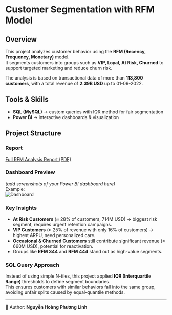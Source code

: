# Customer Segmentation with RFM Model

## Overview
This project analyzes customer behavior using the **RFM (Recency, Frequency, Monetary)** model.  
It segments customers into groups such as **VIP, Loyal, At Risk, Churned** to support targeted marketing and reduce churn risk.  

The analysis is based on transactional data of more than **113,800 customers**, with a total revenue of **2.39B USD** up to 01-09-2022.  

## Tools & Skills
- **SQL (MySQL)** → custom queries with IQR method for fair segmentation  
- **Power BI** → interactive dashboards & visualization   

## Project Structure

### Report
[Full RFM Analysis Report (PDF)](Report/Bao-cao-phan-tich-khach-hang-RFM.pdf)

### Dashboard Preview
*(add screenshots of your Power BI dashboard here)*  
Example:  
![Dashboard](images/dashboard.png)

### Key Insights
- **At Risk Customers** (≈ 28% of customers, 714M USD) → biggest risk segment, requires urgent retention campaigns.  
- **VIP Customers** (≈ 25% of revenue with only 16% of customers) → highest ARPU, need personalized care.  
- **Occasional & Churned Customers** still contribute significant revenue (≈ 660M USD), potential for reactivation.  
- Groups like **RFM 344** and **RFM 444** stand out as high-value segments.  

### SQL Query Approach
Instead of using simple N-tiles, this project applied **IQR (Interquartile Range)** thresholds to define segment boundaries.  
This ensures customers with similar behaviors fall into the same group, avoiding unfair splits caused by equal-quantile methods.  

---

👤 Author: **Nguyễn Hoàng Phương Linh**

